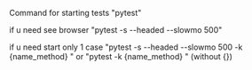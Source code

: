 Command for starting tests
"pytest"

if u need see browser
"pytest -s --headed --slowmo 500"

if u need start only 1 case
"pytest -s --headed --slowmo 500 -k {name_method} " or "pytest -k {name_method} " (without {})
